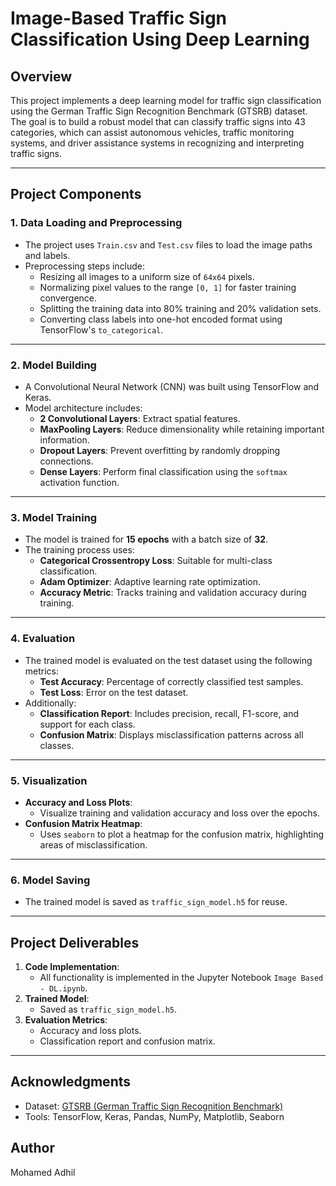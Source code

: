# Image-Based Traffic Sign Classification Using Deep Learning

## **Overview**
This project implements a deep learning model for traffic sign classification using the German Traffic Sign Recognition Benchmark (GTSRB) dataset. The goal is to build a robust model that can classify traffic signs into 43 categories, which can assist autonomous vehicles, traffic monitoring systems, and driver assistance systems in recognizing and interpreting traffic signs.

---

## **Project Components**

### **1. Data Loading and Preprocessing**
- The project uses `Train.csv` and `Test.csv` files to load the image paths and labels.
- Preprocessing steps include:
  - Resizing all images to a uniform size of `64x64` pixels.
  - Normalizing pixel values to the range `[0, 1]` for faster training convergence.
  - Splitting the training data into 80% training and 20% validation sets.
  - Converting class labels into one-hot encoded format using TensorFlow's `to_categorical`.

---

### **2. Model Building**
- A Convolutional Neural Network (CNN) was built using TensorFlow and Keras.
- Model architecture includes:
  - **2 Convolutional Layers**: Extract spatial features.
  - **MaxPooling Layers**: Reduce dimensionality while retaining important information.
  - **Dropout Layers**: Prevent overfitting by randomly dropping connections.
  - **Dense Layers**: Perform final classification using the `softmax` activation function.

---

### **3. Model Training**
- The model is trained for **15 epochs** with a batch size of **32**.
- The training process uses:
  - **Categorical Crossentropy Loss**: Suitable for multi-class classification.
  - **Adam Optimizer**: Adaptive learning rate optimization.
  - **Accuracy Metric**: Tracks training and validation accuracy during training.

---

### **4. Evaluation**
- The trained model is evaluated on the test dataset using the following metrics:
  - **Test Accuracy**: Percentage of correctly classified test samples.
  - **Test Loss**: Error on the test dataset.
- Additionally:
  - **Classification Report**: Includes precision, recall, F1-score, and support for each class.
  - **Confusion Matrix**: Displays misclassification patterns across all classes.

---

### **5. Visualization**
- **Accuracy and Loss Plots**:
  - Visualize training and validation accuracy and loss over the epochs.
- **Confusion Matrix Heatmap**:
  - Uses `seaborn` to plot a heatmap for the confusion matrix, highlighting areas of misclassification.

---

### **6. Model Saving**
- The trained model is saved as `traffic_sign_model.h5` for reuse.

---

## **Project Deliverables**
1. **Code Implementation**:
   - All functionality is implemented in the Jupyter Notebook `Image Based - DL.ipynb`.
2. **Trained Model**:
   - Saved as `traffic_sign_model.h5`.
3. **Evaluation Metrics**:
   - Accuracy and loss plots.
   - Classification report and confusion matrix.

---



## **Acknowledgments**
- Dataset: [GTSRB (German Traffic Sign Recognition Benchmark)](https://www.kaggle.com/datasets/meowmeowmeowmeowmeow/gtsrb-german-traffic-sign)
- Tools: TensorFlow, Keras, Pandas, NumPy, Matplotlib, Seaborn

## **Author**
Mohamed Adhil
